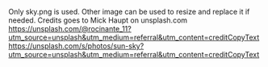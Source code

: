 Only sky.png is used.
Other image can be used to resize and replace it if needed.
Credits goes to Mick Haupt on unsplash.com
https://unsplash.com/@rocinante_11?utm_source=unsplash&utm_medium=referral&utm_content=creditCopyText
https://unsplash.com/s/photos/sun-sky?utm_source=unsplash&utm_medium=referral&utm_content=creditCopyText
